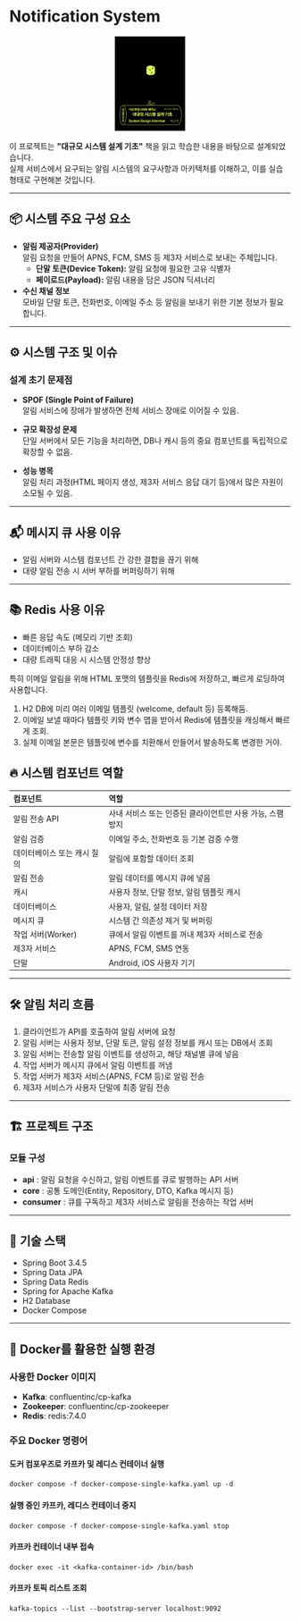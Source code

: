# Notification System
<p align="center">
  <img src="img.png" width="25%" />
</p>

이 프로젝트는 **"대규모 시스템 설계 기초"** 책을 읽고 학습한 내용을 바탕으로 설계되었습니다.  
실제 서비스에서 요구되는 알림 시스템의 요구사항과 아키텍처를 이해하고, 이를 실습 형태로 구현해본 것입니다.  

---

## 📦 시스템 주요 구성 요소

- **알림 제공자(Provider)**  
  알림 요청을 만들어 APNS, FCM, SMS 등 제3자 서비스로 보내는 주체입니다.
    - **단말 토큰(Device Token):** 알림 요청에 필요한 고유 식별자
    - **페이로드(Payload):** 알림 내용을 담은 JSON 딕셔너리
- **수신 채널 정보**  
  모바일 단말 토큰, 전화번호, 이메일 주소 등 알림을 보내기 위한 기본 정보가 필요합니다.

---

## ⚙️ 시스템 구조 및 이슈

### 설계 초기 문제점

- **SPOF (Single Point of Failure)**  
  알림 서비스에 장애가 발생하면 전체 서비스 장애로 이어질 수 있음.

- **규모 확장성 문제**  
  단일 서버에서 모든 기능을 처리하면, DB나 캐시 등의 중요 컴포넌트를 독립적으로 확장할 수 없음.

- **성능 병목**  
  알림 처리 과정(HTML 페이지 생성, 제3자 서비스 응답 대기 등)에서 많은 자원이 소모될 수 있음.

---

## 📬 메시지 큐 사용 이유

- 알림 서버와 시스템 컴포넌트 간 강한 결합을 끊기 위해
- 대량 알림 전송 시 서버 부하를 버퍼링하기 위해

---

## 📚 Redis 사용 이유

- 빠른 응답 속도 (메모리 기반 조회)
- 데이터베이스 부하 감소
- 대량 트래픽 대응 시 시스템 안정성 향상

특히 이메일 알림을 위해 HTML 포맷의 템플릿을 Redis에 저장하고, 빠르게 로딩하여 사용합니다.
1. H2 DB에 미리 여러 이메일 템플릿 (welcome, default 등) 등록해둠. 
2. 이메일 보낼 때마다 템플릿 키와 변수 맵을 받아서 Redis에 템플릿을 캐싱해서 빠르게 조회.
3. 실제 이메일 본문은 템플릿에 변수를 치환해서 만들어서 발송하도록 변경한 거야.


## 🔥 시스템 컴포넌트 역할

| 컴포넌트 | 역할 |
|:---|:---|
| 알림 전송 API | 사내 서비스 또는 인증된 클라이언트만 사용 가능, 스팸 방지 |
| 알림 검증 | 이메일 주소, 전화번호 등 기본 검증 수행 |
| 데이터베이스 또는 캐시 질의 | 알림에 포함할 데이터 조회 |
| 알림 전송 | 알림 데이터를 메시지 큐에 넣음 |
| 캐시 | 사용자 정보, 단말 정보, 알림 템플릿 캐시 |
| 데이터베이스 | 사용자, 알림, 설정 데이터 저장 |
| 메시지 큐 | 시스템 간 의존성 제거 및 버퍼링 |
| 작업 서버(Worker) | 큐에서 알림 이벤트를 꺼내 제3자 서비스로 전송 |
| 제3자 서비스 | APNS, FCM, SMS 연동 |
| 단말 | Android, iOS 사용자 기기 |

---

## 🛠️ 알림 처리 흐름

1. 클라이언트가 API를 호출하여 알림 서버에 요청
2. 알림 서버는 사용자 정보, 단말 토큰, 알림 설정 정보를 캐시 또는 DB에서 조회
3. 알림 서버는 전송할 알림 이벤트를 생성하고, 해당 채널별 큐에 넣음
4. 작업 서버가 메시지 큐에서 알림 이벤트를 꺼냄
5. 작업 서버가 제3자 서비스(APNS, FCM 등)로 알림 전송
6. 제3자 서비스가 사용자 단말에 최종 알림 전송

---

## 🏗️ 프로젝트 구조

### 모듈 구성

- **api** : 알림 요청을 수신하고, 알림 이벤트를 큐로 발행하는 API 서버
- **core** : 공통 도메인(Entity, Repository, DTO, Kafka 메시지 등)
- **consumer** : 큐를 구독하고 제3자 서비스로 알림을 전송하는 작업 서버

---

## 🚀 기술 스택

- Spring Boot 3.4.5
- Spring Data JPA
- Spring Data Redis
- Spring for Apache Kafka
- H2 Database
- Docker Compose
---

## 🐳 Docker를 활용한 실행 환경

### 사용한 Docker 이미지

- **Kafka**: confluentinc/cp-kafka
- **Zookeeper**: confluentinc/cp-zookeeper
- **Redis**: redis:7.4.0

### 주요 Docker 명령어

#### 도커 컴포우즈로 카프카 및 레디스 컨테이너 실행
```
docker compose -f docker-compose-single-kafka.yaml up -d         
```

#### 실행 중인 카프카, 레디스 컨테이너 중지
```
docker compose -f docker-compose-single-kafka.yaml stop  
```

#### 카프카 컨테이너 내부 접속
```
docker exec -it <kafka-container-id> /bin/bash
```

#### 카프카 토픽 리스트 조회
```
kafka-topics --list --bootstrap-server localhost:9092
```
